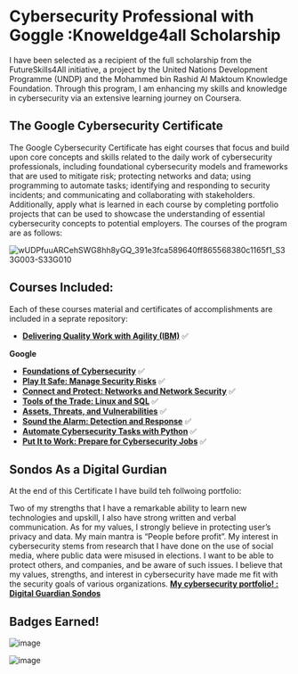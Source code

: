 # Cybersecurity Professional with Goggle :Knoweldge4all Scholarship
I have been selected as a recipient of the full scholarship from the FutureSkills4All initiative, a project by the United Nations Development Programme (UNDP) and the Mohammed bin Rashid Al Maktoum Knowledge Foundation. Through this program, I am enhancing my skills and knowledge in cybersecurity via an extensive learning journey on Coursera.

## The Google Cybersecurity Certificate
The Google Cybersecurity Certificate has eight courses that focus and build upon core concepts and skills related to the daily work of cybersecurity professionals, including foundational cybersecurity models and frameworks that are used to mitigate risk; protecting networks and data; using programming to automate tasks; identifying and responding to security incidents; and communicating and collaborating with stakeholders. Additionally, apply what is learned in each course by completing portfolio projects that can be used to showcase the understanding of essential cybersecurity concepts to potential employers. The courses of the program are as follows: 

![wUDPfuuARCehSWG8hh8yGQ_391e3fca589640ff865568380c1165f1_S33G003-S33G010](https://github.com/user-attachments/assets/1109190a-94f8-44b2-9bef-610166d83082)


## Courses Included:
Each of these courses material and certificates of accomplishments are included in a seprate repository: 
- **[Delivering Quality Work with Agility (IBM)](https://github.com/sondosaabed/Delivering-Quality-Work-with-Agility)** ✅

**Google**

- **[Foundations of Cybersecurity](https://github.com/sondosaabed/Foundations-of-Cybersecurity)** ✅
- **[Play It Safe: Manage Security Risks](https://github.com/sondosaabed/Manage-Security-Risks)** ✅
- **[Connect and Protect: Networks and Network Security](https://github.com/sondosaabed/Networks-and-Network-Security)** ✅
- **[Tools of the Trade: Linux and SQL](https://github.com/sondosaabed/Tools-of-the-Trade-Linux-and-SQL)** ✅
- **[Assets, Threats, and Vulnerabilities](https://github.com/sondosaabed/Assets-Threats-and-Vulnerabilities)** ✅
- **[Sound the Alarm: Detection and Response](https://github.com/sondosaabed/Detection-and-Response)** ✅
- **[Automate Cybersecurity Tasks with Python](https://github.com/sondosaabed/Automate-Cybersecurity-Tasks-with-Python)** ✅
- **[Put It to Work: Prepare for Cybersecurity Jobs](https://github.com/sondosaabed/Prepare-for-Cybersecurity-Jobs)** ✅



## Sondos As a Digital Gurdian
At the end of this Certificate I have build teh follwoing portfolio:

Two of my strengths that I have a remarkable ability to learn new technologies and upskill, I also have strong written and verbal communication. As for my values, I strongly believe in protecting user’s privacy and data. My main mantra is “People before profit”. My interest in cybersecurity stems from research that I have done on the use of social media, where public data were misused in elections. I want to be able to protect others, and companies, and be aware of such issues. I believe that my values, strengths, and interest in cybersecurity have made me fit with the security goals of various organizations. 
**[ My cybersecurity portfolio! : Digital Guardian Sondos](https://github.com/sondosaabed/Digital-Guardian-Sondos)**

## Badges Earned! 
![image](https://github.com/user-attachments/assets/6dd97fca-9a7e-4941-85f2-bd0f5a60364f)

![image](https://github.com/user-attachments/assets/510c7f37-9c18-497c-ab5b-121712ce69d0)

